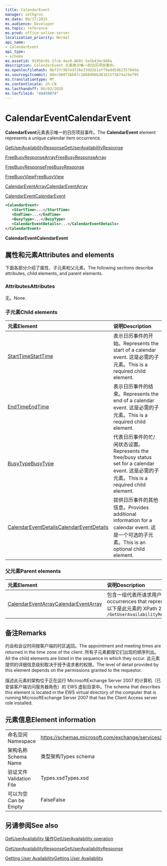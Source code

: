 ```yaml
---
title: CalendarEvent
manager: sethgros
ms.date: 09/17/2015
ms.audience: Developer
ms.topic: reference
ms.prod: office-online-server
localization_priority: Normal
api_name:
- CalendarEvent
api_type:
- schema
ms.assetid: 91958c01-1fcb-4ac0-8601-5e5b434c988a
description: CalendarEvent 元素表示唯一的日历项目事件。
ms.openlocfilehash: 8bf37c907ed726e33dd2b1eff9add5d6235704da
ms.sourcegitcommit: 88ec988f2bb67c1866d06b361615f3674a24e795
ms.translationtype: MT
ms.contentlocale: zh-CN
ms.lasthandoff: 06/03/2020
ms.locfileid: "44459074"
---
```

# <a name="calendarevent"></a><span data-ttu-id="d4ea5-103">CalendarEvent</span><span class="sxs-lookup"><span data-stu-id="d4ea5-103">CalendarEvent</span></span>

<span data-ttu-id="d4ea5-104">**CalendarEvent**元素表示唯一的日历项目事件。</span><span class="sxs-lookup"><span data-stu-id="d4ea5-104">The **CalendarEvent** element represents a unique calendar item occurrence.</span></span> 
  
[<span data-ttu-id="d4ea5-105">GetUserAvailabilityResponse</span><span class="sxs-lookup"><span data-stu-id="d4ea5-105">GetUserAvailabilityResponse</span></span>](getuseravailabilityresponse.md)
  
[<span data-ttu-id="d4ea5-106">FreeBusyResponseArray</span><span class="sxs-lookup"><span data-stu-id="d4ea5-106">FreeBusyResponseArray</span></span>](freebusyresponsearray.md)
  
[<span data-ttu-id="d4ea5-107">FreeBusyResponse</span><span class="sxs-lookup"><span data-stu-id="d4ea5-107">FreeBusyResponse</span></span>](freebusyresponse.md)
  
[<span data-ttu-id="d4ea5-108">FreeBusyView</span><span class="sxs-lookup"><span data-stu-id="d4ea5-108">FreeBusyView</span></span>](freebusyview.md)
  
[<span data-ttu-id="d4ea5-109">CalendarEventArray</span><span class="sxs-lookup"><span data-stu-id="d4ea5-109">CalendarEventArray</span></span>](calendareventarray.md)
  
[<span data-ttu-id="d4ea5-110">CalendarEvent</span><span class="sxs-lookup"><span data-stu-id="d4ea5-110">CalendarEvent</span></span>](calendarevent.md)
  
```xml
<CalendarEvent>
   <StartTime>...</StartTime>
   <EndTime>...</EndTime>
   <BusyType>...</BusyType>
   <CalendarEventDetails>...</CalendarEventDetails>
</CalendarEvent>
```

 <span data-ttu-id="d4ea5-111">**CalendarEvent**</span><span class="sxs-lookup"><span data-stu-id="d4ea5-111">**CalendarEvent**</span></span>
## <a name="attributes-and-elements"></a><span data-ttu-id="d4ea5-112">属性和元素</span><span class="sxs-lookup"><span data-stu-id="d4ea5-112">Attributes and elements</span></span>

<span data-ttu-id="d4ea5-113">下面各部分介绍了属性、子元素和父元素。</span><span class="sxs-lookup"><span data-stu-id="d4ea5-113">The following sections describe attributes, child elements, and parent elements.</span></span>
  
### <a name="attributes"></a><span data-ttu-id="d4ea5-114">Attributes</span><span class="sxs-lookup"><span data-stu-id="d4ea5-114">Attributes</span></span>

<span data-ttu-id="d4ea5-115">无。</span><span class="sxs-lookup"><span data-stu-id="d4ea5-115">None.</span></span>
  
### <a name="child-elements"></a><span data-ttu-id="d4ea5-116">子元素</span><span class="sxs-lookup"><span data-stu-id="d4ea5-116">Child elements</span></span>

|<span data-ttu-id="d4ea5-117">**元素**</span><span class="sxs-lookup"><span data-stu-id="d4ea5-117">**Element**</span></span>|<span data-ttu-id="d4ea5-118">**说明**</span><span class="sxs-lookup"><span data-stu-id="d4ea5-118">**Description**</span></span>|
|:-----|:-----|
|[<span data-ttu-id="d4ea5-119">StartTime</span><span class="sxs-lookup"><span data-stu-id="d4ea5-119">StartTime</span></span>](starttime.md) <br/> |<span data-ttu-id="d4ea5-120">表示日历事件的开始。</span><span class="sxs-lookup"><span data-stu-id="d4ea5-120">Represents the start of a calendar event.</span></span> <span data-ttu-id="d4ea5-121">这是必需的子元素。</span><span class="sxs-lookup"><span data-stu-id="d4ea5-121">This is a required child element.</span></span>  <br/> |
|[<span data-ttu-id="d4ea5-122">EndTime</span><span class="sxs-lookup"><span data-stu-id="d4ea5-122">EndTime</span></span>](endtime.md) <br/> |<span data-ttu-id="d4ea5-123">表示日历事件的结束。</span><span class="sxs-lookup"><span data-stu-id="d4ea5-123">Represents the end of a calendar event.</span></span> <span data-ttu-id="d4ea5-124">这是必需的子元素。</span><span class="sxs-lookup"><span data-stu-id="d4ea5-124">This is a required child element.</span></span>  <br/> |
|[<span data-ttu-id="d4ea5-125">BusyType</span><span class="sxs-lookup"><span data-stu-id="d4ea5-125">BusyType</span></span>](busytype.md) <br/> |<span data-ttu-id="d4ea5-126">代表日历事件的忙/闲状态设置。</span><span class="sxs-lookup"><span data-stu-id="d4ea5-126">Represents the free/busy status set for a calendar event.</span></span> <span data-ttu-id="d4ea5-127">这是必需的子元素。</span><span class="sxs-lookup"><span data-stu-id="d4ea5-127">This is a required child element.</span></span>  <br/> |
|[<span data-ttu-id="d4ea5-128">CalendarEventDetails</span><span class="sxs-lookup"><span data-stu-id="d4ea5-128">CalendarEventDetails</span></span>](calendareventdetails.md) <br/> |<span data-ttu-id="d4ea5-129">提供日历事件的其他信息。</span><span class="sxs-lookup"><span data-stu-id="d4ea5-129">Provides additional information for a calendar event.</span></span> <span data-ttu-id="d4ea5-130">这是一个可选的子元素。</span><span class="sxs-lookup"><span data-stu-id="d4ea5-130">This is an optional child element.</span></span>  <br/> |
   
### <a name="parent-elements"></a><span data-ttu-id="d4ea5-131">父元素</span><span class="sxs-lookup"><span data-stu-id="d4ea5-131">Parent elements</span></span>

|<span data-ttu-id="d4ea5-132">**元素**</span><span class="sxs-lookup"><span data-stu-id="d4ea5-132">**Element**</span></span>|<span data-ttu-id="d4ea5-133">**说明**</span><span class="sxs-lookup"><span data-stu-id="d4ea5-133">**Description**</span></span>|
|:-----|:-----|
|[<span data-ttu-id="d4ea5-134">CalendarEventArray</span><span class="sxs-lookup"><span data-stu-id="d4ea5-134">CalendarEventArray</span></span>](calendareventarray.md) <br/> |<span data-ttu-id="d4ea5-135">包含一组代表所请求用户的可用性的唯一的日历项目匹配项。</span><span class="sxs-lookup"><span data-stu-id="d4ea5-135">Contains a set of unique calendar item occurrences that represent the requested user's availability.</span></span>  <br/> <span data-ttu-id="d4ea5-136">以下是此元素的 XPath 2.0 表达式：</span><span class="sxs-lookup"><span data-stu-id="d4ea5-136">The following is the XPath 2.0 expression to this element:</span></span>  <br/>  `/GetUserAvailabilityResponse/FreeBusyResponseArray/FreeBusyResponse/FreeBusyView/CalendarEventArray` <br/> |
   
## <a name="remarks"></a><span data-ttu-id="d4ea5-137">备注</span><span class="sxs-lookup"><span data-stu-id="d4ea5-137">Remarks</span></span>

<span data-ttu-id="d4ea5-138">约会和会议时间按客户端的时区返回。</span><span class="sxs-lookup"><span data-stu-id="d4ea5-138">The appointment and meeting times are returned in the time zone of the client.</span></span> <span data-ttu-id="d4ea5-139">所有子元素都按它们出现的顺序列出。</span><span class="sxs-lookup"><span data-stu-id="d4ea5-139">All the child elements are listed in the sequence in which they occur.</span></span> <span data-ttu-id="d4ea5-140">此元素提供的详细信息级别取决于授予请求者的权限。</span><span class="sxs-lookup"><span data-stu-id="d4ea5-140">The level of detail provided by this element depends on the permissions granted to the requestor.</span></span>
  
<span data-ttu-id="d4ea5-141">描述此元素的架构位于正在运行 MicrosoftExchange Server 2007 的计算机（已安装客户端访问服务器角色）的 EWS 虚拟目录中。</span><span class="sxs-lookup"><span data-stu-id="d4ea5-141">The schema that describes this element is located in the EWS virtual directory of the computer that is running MicrosoftExchange Server 2007 that has the Client Access server role installed.</span></span>
  
## <a name="element-information"></a><span data-ttu-id="d4ea5-142">元素信息</span><span class="sxs-lookup"><span data-stu-id="d4ea5-142">Element information</span></span>

|||
|:-----|:-----|
|<span data-ttu-id="d4ea5-143">命名空间</span><span class="sxs-lookup"><span data-stu-id="d4ea5-143">Namespace</span></span>  <br/> |https://schemas.microsoft.com/exchange/services/2006/types  <br/> |
|<span data-ttu-id="d4ea5-144">架构名称</span><span class="sxs-lookup"><span data-stu-id="d4ea5-144">Schema Name</span></span>  <br/> |<span data-ttu-id="d4ea5-145">类型架构</span><span class="sxs-lookup"><span data-stu-id="d4ea5-145">Types schema</span></span>  <br/> |
|<span data-ttu-id="d4ea5-146">验证文件</span><span class="sxs-lookup"><span data-stu-id="d4ea5-146">Validation File</span></span>  <br/> |<span data-ttu-id="d4ea5-147">Types.xsd</span><span class="sxs-lookup"><span data-stu-id="d4ea5-147">Types.xsd</span></span>  <br/> |
|<span data-ttu-id="d4ea5-148">可以为空</span><span class="sxs-lookup"><span data-stu-id="d4ea5-148">Can be Empty</span></span>  <br/> |<span data-ttu-id="d4ea5-149">False</span><span class="sxs-lookup"><span data-stu-id="d4ea5-149">False</span></span>  <br/> |
   
## <a name="see-also"></a><span data-ttu-id="d4ea5-150">另请参阅</span><span class="sxs-lookup"><span data-stu-id="d4ea5-150">See also</span></span>



[<span data-ttu-id="d4ea5-151">GetUserAvailability 操作</span><span class="sxs-lookup"><span data-stu-id="d4ea5-151">GetUserAvailability operation</span></span>](getuseravailability-operation.md)
  
[<span data-ttu-id="d4ea5-152">GetUserAvailabilityResponse</span><span class="sxs-lookup"><span data-stu-id="d4ea5-152">GetUserAvailabilityResponse</span></span>](getuseravailabilityresponse.md)


[<span data-ttu-id="d4ea5-153">Getting User Availability</span><span class="sxs-lookup"><span data-stu-id="d4ea5-153">Getting User Availability</span></span>](https://msdn.microsoft.com/library/d4133fcb-9b0f-4e6b-aadf-a389da83516a%28Office.15%29.aspx)

